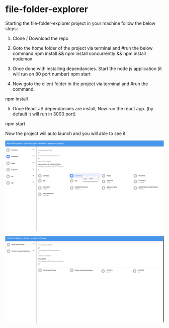 # file-folder-explorer

Starting the file-folder-explorer project in your machine follow the below steps:
1) Clone / Download the repo
2) Goto the home folder of the project via terminal and 
#run the below command
npm install && npm install concurrently && npm install nodemon

3) Once done with installing dependancies. Start the node js application (it will run on 80 port number)
npm start

4) Now goto the client folder in the project via terminal and #run the command.

npm install

5) Once React JS dependancies are install, Now run the react app. (by default it will run in 3000 port)

npm start

Now the project will auto launch and you will able to see it.

![preview of the project](https://github.com/Ganesha2552/file-folder-explorer/blob/master/file-folder-explorer.png)

![preview2 of the project](https://github.com/Ganesha2552/file-folder-explorer/blob/master/sample1.png)
